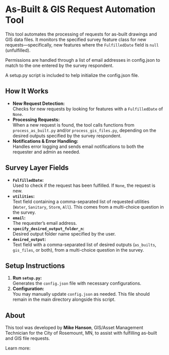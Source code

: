 # As-Built & GIS Request Automation Tool

This tool automates the processing of requests for as-built drawings and GIS data files. It monitors the specified survey feature class for new requests—specifically, new features where the `FulfilledDate` field is `null` (unfulfilled).

Permissions are handled through a list of email addresses in config.json to match to the one entered by the survey respondent.

A setup.py script is included to help initialize the config.json file.

## How It Works

- **New Request Detection:**  
  Checks for new requests by looking for features with a `FulfilledDate` of `None`.
- **Processing Requests:**  
  When a new request is found, the tool calls functions from `process_as_built.py` and/or `process_gis_files.py`, depending on the desired outputs specified by the survey respondent.
- **Notifications & Error Handling:**  
  Handles error logging and sends email notifications to both the requester and admin as needed.

## Survey Layer Fields

- **`FulfilledDate`:**  
  Used to check if the request has been fulfilled. If `None`, the request is new.
- **`utilities`:**  
  Text field containing a comma-separated list of requested utilities (`Water`, `Sanitary`, `Storm`, `All`). This comes from a multi-choice question in the survey.
- **`email`:**  
  The requester’s email address.
- **`specify_desired_output_folder_n`:**  
  Desired output folder name specified by the user.
- **`desired_output`:**  
  Text field with a comma-separated list of desired outputs (`as_builts`, `gis_files`, or both), from a multi-choice question in the survey.

## Setup Instructions

1. **Run `setup.py`:**  
   Generates the `config.json` file with necessary configurations.
2. **Configuration:**  
   You may manually update `config.json` as needed. This file should remain in the main directory alongside this script.

## About

This tool was developed by **Mike Hanson**, GIS/Asset Management Technician for the City of Rosemount, MN, to assist with fulfilling as-built and GIS file requests.

Learn more:

